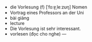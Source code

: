 - die Vorlesung (f)	[ˈfoːɐ̯ˌleːzʊŋ]	Nomen
- Vortrag eines Professors an der Uni
- bài giảng
- lecture
- Die Vorlesung ist sehr interessant.
- vorlesen (đọc cho nghe)	—